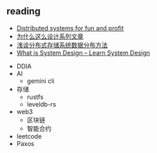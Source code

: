 ## reading
+ [Distributed systems for fun and profit](https://github.com/mixu/distsysbook?tab=readme-ov-file)
+ [为什么这么设计系列文章](https://draveness.me/whys-the-design/)
+ [浅谈分布式存储系统数据分布方法](http://catkang.github.io/2017/12/17/data-placement.html)
+ [What is System Design – Learn System Design](https://www.geeksforgeeks.org/what-is-system-design-learn-system-design/?ref=outind)

<!-- todo -->
+ DDIA
+ AI
    + gemini cli
+ 存储
    + rustfs
    + leveldb-rs
+ web3
    + 区块链
    + 智能合约
+ leetcode
+ Paxos


